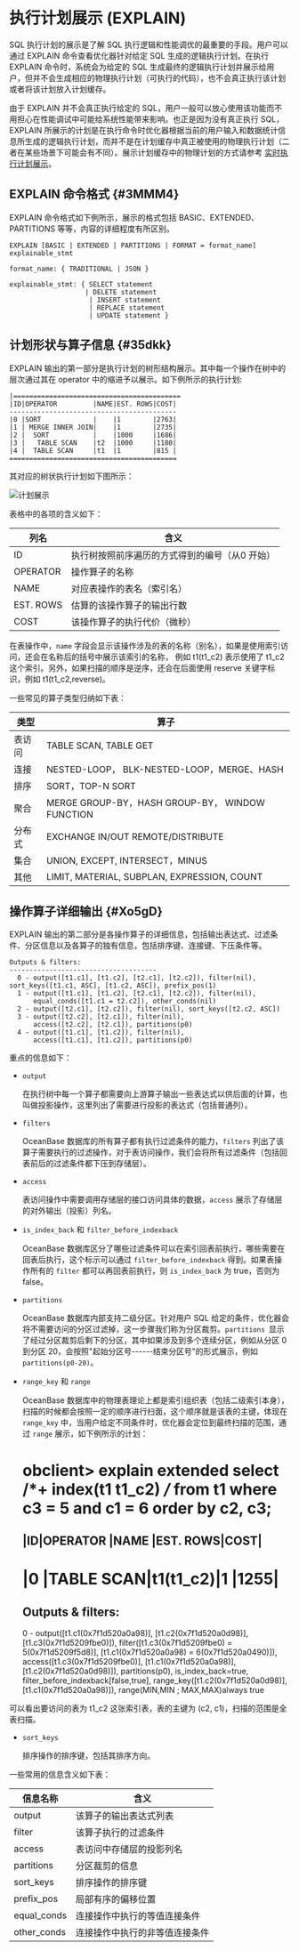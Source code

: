 执行计划展示 (EXPLAIN) 
=====================================





SQL 执行计划的展示是了解 SQL 执行逻辑和性能调优的最重要的手段。用户可以通过 EXPLAIN 命令查看优化器针对给定 SQL 生成的逻辑执行计划。在执行 EXPLAIN 命令时，系统会为给定的 SQL 生成最终的逻辑执行计划并展示给用户，但并不会生成相应的物理执行计划（可执行的代码），也不会真正执行该计划或者将该计划放入计划缓存。

由于 EXPLAIN 并不会真正执行给定的 SQL，用户一般可以放心使用该功能而不用担心在性能调试中可能给系统性能带来影响。也正是因为没有真正执行 SQL，EXPLAIN 所展示的计划是在执行命令时优化器根据当前的用户输入和数据统计信息所生成的逻辑执行计划，而并不是在计划缓存中真正被使用的物理执行计划（二者在某些场景下可能会有不同）。展示计划缓存中的物理计划的方式请参考 [实时执行计划展示](t1953561.html#topic-1953561)。

EXPLAIN 命令格式 {#3MMM4}
---------------------

EXPLAIN 命令格式如下例所示，展示的格式包括 BASIC、EXTENDED、PARTITIONS 等等，内容的详细程度有所区别。

    EXPLAIN [BASIC | EXTENDED | PARTITIONS | FORMAT = format_name] explainable_stmt
    
    format_name: { TRADITIONAL | JSON }
    
    explainable_stmt: { SELECT statement 
                       | DELETE statement 
                        | INSERT statement 
                        | REPLACE statement 
                        | UPDATE statement }





计划形状与算子信息 {#35dkk}
------------------

EXPLAIN 输出的第一部分是执行计划的树形结构展示。其中每一个操作在树中的层次通过其在 operator 中的缩进予以展示。如下例所示的执行计划:

    |==========================================
    |ID|OPERATOR         |NAME|EST. ROWS|COST|
    ------------------------------------------
    |0 |SORT             |    |1        |2763|
    |1 | MERGE INNER JOIN|    |1        |2735|
    |2 |  SORT           |    |1000     |1686|
    |3 |   TABLE SCAN    |t2  |1000     |1180|
    |4 |  TABLE SCAN     |t1  |1        |815 |
    ==========================================



其对应的树状执行计划如下图所示：

![计划展示](https://static-aliyun-doc.oss-accelerate.aliyuncs.com/assets/img/zh-CN/9018744061/p167350.png)

表格中的各项的含义如下：


|  **列名**   |          **含义**          |
|-----------|--------------------------|
| ID        | 执行树按照前序遍历的方式得到的编号（从0 开始） |
| OPERATOR  | 操作算子的名称                  |
| NAME      | 对应表操作的表名（索引名）            |
| EST. ROWS | 估算的该操作算子的输出行数            |
| COST      | 该操作算子的执行代价（微秒）           |



在表操作中，`name` 字段会显示该操作涉及的表的名称（别名），如果是使用索引访问，还会在名称后的括号中展示该索引的名称， 例如 t1(t1_c2) 表示使用了 t1_c2 这个索引。另外，如果扫描的顺序是逆序，还会在后面使用 reserve 关键字标识，例如 t1(t1_c2,reverse)。

一些常见的算子类型归纳如下表：


| **类型** |                    **算子**                     |
|--------|-----------------------------------------------|
| 表访问    | TABLE SCAN, TABLE GET                         |
| 连接     | NESTED-LOOP， BLK-NESTED-LOOP，MERGE、HASH       |
| 排序     | SORT，TOP-N SORT                               |
| 聚合     | MERGE GROUP-BY，HASH GROUP-BY， WINDOW FUNCTION |
| 分布式    | EXCHANGE IN/OUT REMOTE/DISTRIBUTE             |
| 集合     | UNION, EXCEPT, INTERSECT，MINUS                |
| 其他     | LIMIT, MATERIAL, SUBPLAN, EXPRESSION, COUNT   |





操作算子详细输出 {#Xo5gD}
-----------------

EXPLAIN 输出的第二部分是各操作算子的详细信息，包括输出表达式、过滤条件、分区信息以及各算子的独有信息，包括排序键、连接键、下压条件等。

    Outputs & filters:
    -------------------------------------
      0 - output([t1.c1], [t1.c2], [t2.c1], [t2.c2]), filter(nil), sort_keys([t1.c1, ASC], [t1.c2, ASC]), prefix_pos(1)
      1 - output([t1.c1], [t1.c2], [t2.c1], [t2.c2]), filter(nil),
          equal_conds([t1.c1 = t2.c2]), other_conds(nil)
      2 - output([t2.c1], [t2.c2]), filter(nil), sort_keys([t2.c2, ASC])
      3 - output([t2.c2], [t2.c1]), filter(nil),
          access([t2.c2], [t2.c1]), partitions(p0)
      4 - output([t1.c1], [t1.c2]), filter(nil),
          access([t1.c1], [t1.c2]), partitions(p0)



重点的信息如下：

* `output` 

  在执行树中每一个算子都需要向上游算子输出一些表达式以供后面的计算，也叫做投影操作，这里列出了需要进行投影的表达式（包括普通列）。
  




<!-- -->

* `filters` 

  OceanBase 数据库的所有算子都有执行过滤条件的能力，`filters` 列出了该算子需要执行的过滤操作，对于表访问操作，我们会将所有过滤条件（包括回表前后的过滤条件都下压到存储层）。
  




<!-- -->

* `access`

  表访问操作中需要调用存储层的接口访问具体的数据，`access` 展示了存储层的对外输出（投影）列名。
  




<!-- -->

* `is_index_back` 和 `filter_before_indexback`

  OceanBase 数据库区分了哪些过滤条件可以在索引回表前执行，哪些需要在回表后执行，这个标示可以通过 `filter_before_indexback` 得到。如果表操作所有的 `filter` 都可以再回表前执行，则 `is_index_back` 为 true，否则为 false。
  




<!-- -->

* `partitions`

  OceanBase 数据库内部支持二级分区。针对用户 SQL 给定的条件，优化器会将不需要访问的分区过滤掉，这一步骤我们称为分区裁剪。`partitions `显示了经过分区裁剪后剩下的分区，其中如果涉及到多个连续分区，例如从分区 0 到分区 20，会按照"起始分区号------结束分区号"的形式展示，例如 `partitions(p0-20)`。
  

* `range_key` 和 `range`

  OceanBase 数据库中的物理表理论上都是索引组织表（包括二级索引本身），扫描的时候都会按照一定的顺序进行扫面，这个顺序就是该表的主键，体现在 `range_key` 中，当用户给定不同条件时，优化器会定位到最终扫描的范围，通过 `range` 展示，如下例所示的计划：
  




    obclient> explain extended 
    select /*+ index(t1 t1_c2) */* from t1 where c3 = 5 and c1 = 6 order by c2, c3;
    ========================================
    |ID|OPERATOR  |NAME     |EST. ROWS|COST|
    ----------------------------------------
    |0 |TABLE SCAN|t1(t1_c2)|1        |1255|
    ========================================
    Outputs & filters:
    -------------------------------------
     0 - output([t1.c1(0x7f1d520a0a98)], [t1.c2(0x7f1d520a0d98)], [t1.c3(0x7f1d5209fbe0)]), filter([t1.c3(0x7f1d5209fbe0) = 5(0x7f1d5209f5d8)], [t1.c1(0x7f1d520a0a98) = 6(0x7f1d520a0490)]),
         access([t1.c3(0x7f1d5209fbe0)], [t1.c1(0x7f1d520a0a98)], [t1.c2(0x7f1d520a0d98)]), partitions(p0),
         is_index_back=true, filter_before_indexback[false,true],
         range_key([t1.c2(0x7f1d520a0d98)], [t1.c1(0x7f1d520a0a98)]), range(MIN,MIN ; MAX,MAX)always true



可以看出要访问的表为 t1_c2 这张索引表，表的主键为 (c2, c1)，扫描的范围是全表扫描。

* `sort_keys`

  排序操作的排序键，包括其排序方向。
  




一些常用的信息含义如下表：


|  **信息名称**   |     **含义**      |
|-------------|-----------------|
| output      | 该算子的输出表达式列表     |
| filter      | 该算子执行的过滤条件      |
| access      | 表访问中存储层的投影列名    |
| partitions  | 分区裁剪的信息         |
| sort_keys   | 排序操作的排序键        |
| prefix_pos  | 局部有序的偏移位置       |
| equal_conds | 连接操作中执行的等值连接条件  |
| other_conds | 连接操作中执行的非等值连接条件 |



